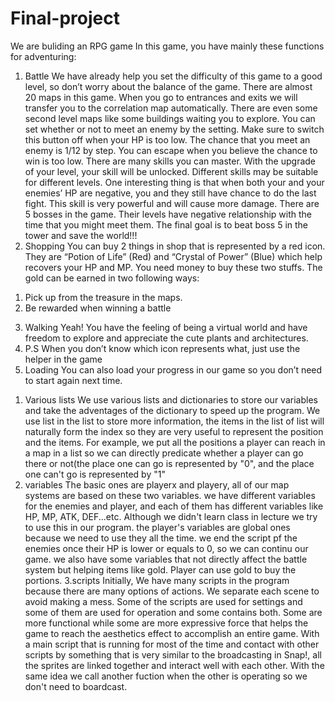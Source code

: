 # Final-project
We are buliding an RPG game 
In this game, you have mainly these functions for adventuring:
1)	Battle
We have already help you set the difficulty of this game to a good level, so don’t worry about the balance of the game.
There are almost 20 maps in this game. When you go to entrances and exits we will transfer you to the correlation map automatically. There are even some second level maps like some buildings waiting you to explore. 
You can set whether or not to meet an enemy by the setting. Make sure to switch this button off when your HP is too low.
The chance that you meet an enemy is 1/12 by step.
You can escape when you believe the chance to win is too low.
There are many skills you can master. With the upgrade of your level, your skill will be unlocked. Different skills may be suitable for different levels.
One interesting thing is that when both your and your enemies’ HP are negative, you and they still have chance to do the last fight. This skill is very powerful and will cause more damage. 
There are 5 bosses in the game. Their levels have negative relationship with the time that you might meet them. The final goal is to beat boss 5 in the tower and save the world!!!
2)	Shopping
You can buy 2 things in shop that is represented by a red icon. They are “Potion of Life” (Red) and “Crystal of Power” (Blue) which help recovers your HP and MP.
You need money to buy these two stuffs. The gold can be earned in two following ways:
1.	Pick up from the treasure in the maps.
2.	Be rewarded when winning a battle
3)	Walking
Yeah! You have the feeling of being a virtual world and have freedom to explore and appreciate the cute plants and architectures.
4)	P.S
When you don’t know which icon represents what, just use the helper in the game
5)	Loading
You can also load your progress in our game so you don’t need to start again next time.

1.	Various lists
We use various lists and dictionaries to store our variables and take the adventages of the dictionary to speed up the program.
We use list in the list to store more information, the items in the list of list will naturally form the index so they are very useful to represent the position and the items.
For example, we put all the positions a player can reach in a map in a list so we can directly predicate whether a player can go there or not(the place one can go is represented by "0", and the place one can't go is represented by "1"
2.	variables
The basic ones are playerx and playery, all of our map systems are based on these two variables. 
we have different variables for the enemies and player, and each of them has different variables like HP, MP, ATK, DEF...etc. Although we didn't learn class in lecture we try to use this in our program.
the player's variables are global ones because we need to use they all the time.
we end the script pf the enemies once their HP is lower or equals to 0, so we can continu our game.
we also have some variables that not directly affect the battle system but helping items like gold. Player can use gold to buy the portions.
3.scripts
Initially, We have many scripts in the program because there are many options of actions. We separate each scene to avoid making a mess. 
Some of the scripts are used for settings and some of them are used for operation and some contains both. Some are more functional while some are more expressive force that helps the game to reach the aesthetics effect to accomplish an entire game.
With a main script that is running for most of the time and contact with other scripts by something that is very similar to the broadcasting in Snap!, all the sprites are linked together and interact well with each other. With the same idea we call another fuction when the other is operating so we don't need to boardcast.

